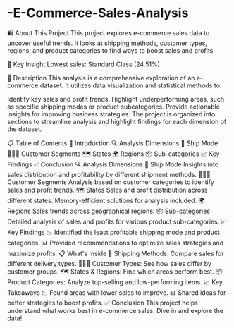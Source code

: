 # -E-Commerce-Sales-Analysis
🛍️ About This Project
This project explores e-commerce sales data to uncover useful trends. It looks at shipping methods, customer types, regions, and product categories to find ways to boost sales and profits.

🔑 Key Insight
Lowest sales: Standard Class (24.51%)

📝 Description
This analysis is a comprehensive exploration of an e-commerce dataset. It utilizes data visualization and statistical methods to:

Identify key sales and profit trends.
Highlight underperforming areas, such as specific shipping modes or product subcategories.
Provide actionable insights for improving business strategies.
The project is organized into sections to streamline analysis and highlight findings for each dimension of the dataset.

📋 Table of Contents
📖 Introduction
🔍 Analysis Dimensions
🚛 Ship Mode
🧑‍🤝‍🧑 Customer Segments
🗺️ States
🌍 Regions
📦 Sub-categories
📈 Key Findings
✅ Conclusion
🔍 Analysis Dimensions
🚛 Ship Mode
Insights into sales distribution and profitability by different shipment methods.
🧑‍🤝‍🧑 Customer Segments
Analysis based on customer categories to identify sales and profit trends.
🗺️ States
Sales and profit distribution across different states.
Memory-efficient solutions for analysis included.
🌍 Regions
Sales trends across geographical regions.
📦 Sub-categories
Detailed analysis of sales and profits for various product sub-categories.
📈 Key Findings
📉 Identified the least profitable shipping mode and product categories.
📊 Provided recommendations to optimize sales strategies and maximize profits.
📋 What's Inside
🚛 Shipping Methods: Compare sales for different delivery types.
🧑‍🤝‍🧑 Customer Types: See how sales differ by customer groups.
🗺️ States & Regions: Find which areas perform best.
📦 Product Categories: Analyze top-selling and low-performing items.
📈 Key Takeaways
📉 Found areas with lower sales to improve.
📊 Shared ideas for better strategies to boost profits.
✅ Conclusion
This project helps understand what works best in e-commerce sales. Dive in and explore the data!
